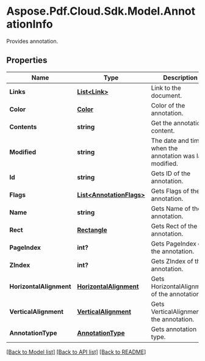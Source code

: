 ﻿# Aspose.Pdf.Cloud.Sdk.Model.AnnotationInfo
Provides annotation.

## Properties

Name | Type | Description | Notes
------------ | ------------- | ------------- | -------------
**Links** | [**List&lt;Link&gt;**](Link.md) | Link to the document. | [optional] 
**Color** | [**Color**](Color.md) | Color of the annotation. | [optional] 
**Contents** | **string** | Get the annotation content. | [optional] 
**Modified** | **string** | The date and time when the annotation was last modified. | [optional] 
**Id** | **string** | Gets ID of the annotation. | [optional] 
**Flags** | [**List&lt;AnnotationFlags&gt;**](AnnotationFlags.md) | Gets Flags of the annotation. | [optional] 
**Name** | **string** | Gets Name of the annotation. | [optional] 
**Rect** | [**Rectangle**](Rectangle.md) | Gets Rect of the annotation. | 
**PageIndex** | **int?** | Gets PageIndex of the annotation. | [optional] 
**ZIndex** | **int?** | Gets ZIndex of the annotation. | [optional] 
**HorizontalAlignment** | [**HorizontalAlignment**](HorizontalAlignment.md) | Gets HorizontalAlignment of the annotation. | [optional] 
**VerticalAlignment** | [**VerticalAlignment**](VerticalAlignment.md) | Gets VerticalAlignment of the annotation. | [optional] 
**AnnotationType** | [**AnnotationType**](AnnotationType.md) | Gets annotation type. | 

[[Back to Model list]](../README.md#documentation-for-models) [[Back to API list]](../README.md#documentation-for-api-endpoints) [[Back to README]](../README.md)

